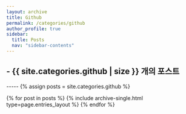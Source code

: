 ```yaml
---
layout: archive
title: Github
permalink: /categories/github
author_profile: true
sidebar:
  title: Posts
  nav: "sidebar-contents"
---
```


<h2> - {{ site.categories.github | size }} 개의 포스트 </h2>
-----
{% assign posts = site.categories.github %}


{% for post in posts %}
  {% include archive-single.html type=page.entries_layout %}
{% endfor %}
